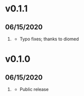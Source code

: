 # v0.1.1
##  06/15/2020

1. [](#improved)
    * Typo fixes; thanks to diomed
    
# v0.1.0
##  06/15/2020

1. [](#new)
    * Public release
